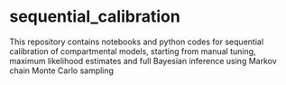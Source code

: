 # sequential_calibration
This repository contains notebooks and python codes for sequential calibration of compartmental models, starting from manual tuning, maximum likelihood estimates and full Bayesian inference using Markov chain Monte Carlo sampling
